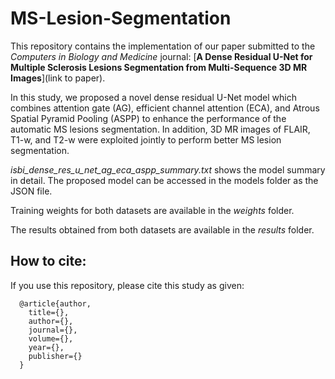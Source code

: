 # MS-Lesion-Segmentation

This repository contains the implementation of our paper submitted to the _Computers in Biology and Medicine_ journal: [__A Dense Residual U-Net for Multiple Sclerosis Lesions Segmentation from Multi-Sequence 3D MR Images__](link to paper).

In this study, we proposed a novel dense residual U-Net model which combines attention gate (AG), efficient channel attention (ECA), and Atrous Spatial Pyramid Pooling (ASPP) to enhance the performance of the automatic MS lesions segmentation. In addition, 3D MR images of FLAIR, T1-w, and T2-w were exploited jointly to perform better MS lesion segmentation.

_isbi_dense_res_u_net_ag_eca_aspp_summary.txt_ shows the model summary in detail.  The proposed model can be accessed in the models folder as the JSON file.

Training weights for both datasets are available in the _weights_ folder.

The results obtained from both datasets are available in the _results_ folder.

## How to cite:
If you use this repository, please cite this study as given:
```
  @article{author,
    title={},
    author={},
    journal={},
    volume={},
    year={},
    publisher={}
  }
```
